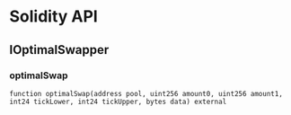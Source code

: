 # Solidity API

## IOptimalSwapper

### optimalSwap

```solidity
function optimalSwap(address pool, uint256 amount0, uint256 amount1, int24 tickLower, int24 tickUpper, bytes data) external
```
